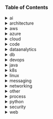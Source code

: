 ### Table of Contents

<details>
<summary>ai</summary>

- [ai_bias_vs_variance.md](./ai/ai_bias_vs_variance.md)
- [ai_frameworks_python.md](./ai/ai_frameworks_python.md)
- [ai_llm_aspects.md](./ai/ai_llm_aspects.md)
- [ai_llm_embedders.md](./ai/ai_llm_embedders.md)
- [ai_llm_guidelines.md](./ai/ai_llm_guidelines.md)
- [ai_llm_hosting.md](./ai/ai_llm_hosting.md)
- [ai_llm_models.md](./ai/ai_llm_models.md)
- [ai_llm_prompting.md](./ai/ai_llm_prompting.md)
- [ai_llm_rag_vs_retraining.md](./ai/ai_llm_rag_vs_retraining.md)
- [ai_ml_algorithms.md](./ai/ai_ml_algorithms.md)
- [ai_model_evaluation.md](./ai/ai_model_evaluation.md)
- [ai_model_size.md](./ai/ai_model_size.md)
- [ai_path.md](./ai/ai_path.md)
</details>
<details>
<summary>architecture</summary>

- [architecture_arc42.md](./architecture/architecture_arc42.md)
- [architecture_c4.md](./architecture/architecture_c4.md)
- [architecture_clean.jpg](./architecture/architecture_clean.jpg)
- [architecture_clean.md](./architecture/architecture_clean.md)
- [architecture_ddd.md](./architecture/architecture_ddd.md)
- [architecture_isaqb.md](./architecture/architecture_isaqb.md)
- [architecture_patterns.md](./architecture/architecture_patterns.md)
- [architecture_patterns_eai.png](./architecture/architecture_patterns_eai.png)
- [architecture_soa.md](./architecture/architecture_soa.md)
- [architecture_togaf.md](./architecture/architecture_togaf.md)
- [architecture_uml.md](./architecture/architecture_uml.md)
</details>
<details>
<summary>aws</summary>

- [aws_alb_lambda.md](./aws/aws_alb_lambda.md)
- [aws_ami.md](./aws/aws_ami.md)
- [aws_appmesh.md](./aws/aws_appmesh.md)
- [aws_cli.md](./aws/aws_cli.md)
- [aws_cloudfront_caching.md](./aws/aws_cloudfront_caching.md)
- [aws_cloudmap.md](./aws/aws_cloudmap.md)
- [aws_components.gif](./aws/aws_components.gif)
- [aws_ecs.md](./aws/aws_ecs.md)
- [aws_eks.md](./aws/aws_eks.md)
- [aws_elasticache_memorydb.md](./aws/aws_elasticache_memorydb.md)
- [aws_emr.md](./aws/aws_emr.md)
- [aws_enhanced_networking.md](./aws/aws_enhanced_networking.md)
- [aws_fe_hosting_options.md](./aws/aws_fe_hosting_options.md)
- [aws_filecache.md](./aws/aws_filecache.md)
- [aws_guardduty.md](./aws/aws_guardduty.md)
- [aws_lattice.md](./aws/aws_lattice.md)
- [aws_local_zones.md](./aws/aws_local_zones.md)
- [aws_mlops_cycle.md](./aws/aws_mlops_cycle.md)
- [aws_mlops_pipeline.png](./aws/aws_mlops_pipeline.png)
- [aws_opensearch.md](./aws/aws_opensearch.md)
- [aws_outposts.md](./aws/aws_outposts.md)
- [aws_ram.md](./aws/aws_ram.md)
- [aws_ssm.md](./aws/aws_ssm.md)
- [aws_transit_gateways.md](./aws/aws_transit_gateways.md)
- [aws_waf.md](./aws/aws_waf.md)
- [aws_wavelength.md](./aws/aws_wavelength.md)
- [aws_well_architected.md](./aws/aws_well_architected.md)
</details>
<details>
<summary>azure</summary>

- [azure_adlsstorageoptions.md](./azure/azure_adlsstorageoptions.md)
- [azure_advisor.md](./azure/azure_advisor.md)
- [azure_assessment.md](./azure/azure_assessment.md)
- [azure_databricks.md](./azure/azure_databricks.md)
- [azure_databricks.svg](./azure/azure_databricks.svg)
- [azure_datapipeline.md](./azure/azure_datapipeline.md)
- [azure_data_factory.md](./azure/azure_data_factory.md)
- [azure_deltalake.md](./azure/azure_deltalake.md)
- [azure_deltalake.png](./azure/azure_deltalake.png)
- [azure_digitaltwin.md](./azure/azure_digitaltwin.md)
- [azure_iot_blueprint.drawio.svg](./azure/azure_iot_blueprint.drawio.svg)
- [azure_iot_blueprint.md](./azure/azure_iot_blueprint.md)
- [azure_migrate.md](./azure/azure_migrate.md)
- [azure_purview.md](./azure/azure_purview.md)
- [azure_realtime_analytics.md](./azure/azure_realtime_analytics.md)
- [azure_realtime_analytics.png](./azure/azure_realtime_analytics.png)
- [azure_stream_analytics.md](./azure/azure_stream_analytics.md)
- [azure_synapse_analytics.md](./azure/azure_synapse_analytics.md)
</details>
<details>
<summary>cloud</summary>

- [cloud_aws_vs_azure.md](./cloud/cloud_aws_vs_azure.md)
- [cloud_events.md](./cloud/cloud_events.md)
- [cloud_ipaas.md](./cloud/cloud_ipaas.md)
- [cloud_migration_strategies.md](./cloud/cloud_migration_strategies.md)
- [cloud_splitbrain.md](./cloud/cloud_splitbrain.md)
</details>
<details>
<summary>code</summary>

- [code_bdd.md](./code/code_bdd.md)
- [code_big_o.md](./code/code_big_o.md)
- [code_clean.md](./code/code_clean.md)
- [code_contract_driven_testing.md](./code/code_contract_driven_testing.md)
- [code_patterns_gof.png](./code/code_patterns_gof.png)
</details>
<details>
<summary>dataanalytics</summary>

- [data_analytics_cleaning_data.md](./dataanalytics/data_analytics_cleaning_data.md)
- [data_analytics_fileformats.md](./dataanalytics/data_analytics_fileformats.md)
- [data_analytics_oozie.md](./dataanalytics/data_analytics_oozie.md)
- [data_analytics_spark.ipynb](./dataanalytics/data_analytics_spark.ipynb)
- [data_analytics_tools.md](./dataanalytics/data_analytics_tools.md)
- [iot_aws_vs_azure.md](./dataanalytics/iot_aws_vs_azure.md)
- [iot_digital_twins.md](./dataanalytics/iot_digital_twins.md)
- [math_calculus_course.md](./dataanalytics/math_calculus_course.md)
- [math_linear_algebra_course.md](./dataanalytics/math_linear_algebra_course.md)
- [math_probability_course.md](./dataanalytics/math_probability_course.md)
- [math_statistics_course.md](./dataanalytics/math_statistics_course.md)
</details>
<details>
<summary>db</summary>

- [db_elastic.md](./db/db_elastic.md)
- [db_graph.md](./db/db_graph.md)
- [db_isolation_level.md](./db/db_isolation_level.md)
- [db_marmotta.md](./db/db_marmotta.md)
- [db_timeseries.md](./db/db_timeseries.md)
- [db_vector.md](./db/db_vector.md)
</details>
<details>
<summary>devops</summary>

- [devops_ai.md](./devops/devops_ai.md)
- [devops_alertmanager.md](./devops/devops_alertmanager.md)
- [devops_ansible.md](./devops/devops_ansible.md)
- [devops_cdktf.md](./devops/devops_cdktf.md)
- [devops_chaos_engineering.md](./devops/devops_chaos_engineering.md)
- [devops_cicd_tools.md](./devops/devops_cicd_tools.md)
- [devops_cloudfoundry.md](./devops/devops_cloudfoundry.md)
- [devops_container_orchestration_mm.md](./devops/devops_container_orchestration_mm.md)
- [devops_devsecops.md](./devops/devops_devsecops.md)
- [devops_docker.md](./devops/devops_docker.md)
- [devops_git.md](./devops/devops_git.md)
- [devops_gitops.md](./devops/devops_gitops.md)
- [devops_graylog.md](./devops/devops_graylog.md)
- [devops_iac_tools.md](./devops/devops_iac_tools.md)
- [devops_logs_loki.md](./devops/devops_logs_loki.md)
- [devops_mlops.md](./devops/devops_mlops.md)
- [devops_openshift.md](./devops/devops_openshift.md)
- [devops_openstack.md](./devops/devops_openstack.md)
- [devops_prometheus.md](./devops/devops_prometheus.md)
</details>
<details>
<summary>java</summary>

- [java_advanced_features.md](./java/java_advanced_features.md)
- [java_lambda.md](./java/java_lambda.md)
- [java_mapping_tools.md](./java/java_mapping_tools.md)
- [java_modules_osgi.md](./java/java_modules_osgi.md)
- [java_reactive.md](./java/java_reactive.md)
- [java_streams.md](./java/java_streams.md)
- [java_tools.md](./java/java_tools.md)
- [java_version.md](./java/java_version.md)
- [java_virtual_threads.md](./java/java_virtual_threads.md)
</details>
<details>
<summary>k8s</summary>

- [k8s_architecture.md](./k8s/k8s_architecture.md)
- [k8s_crd.md](./k8s/k8s_crd.md)
- [k8s_deployment_strategies.md](./k8s/k8s_deployment_strategies.md)
- [k8s_kubectl.md](./k8s/k8s_kubectl.md)
- [k8s_networking.md](./k8s/k8s_networking.md)
- [k8s_objects.md](./k8s/k8s_objects.md)
- [k8s_operators.md](./k8s/k8s_operators.md)
- [k8s_patterns.md](./k8s/k8s_patterns.md)
- [k8s_rancher.md](./k8s/k8s_rancher.md)
- [k8s_scheduling.md](./k8s/k8s_scheduling.md)
- [k8s_secrets.md](./k8s/k8s_secrets.md)
- [k8s_servicemesh.md](./k8s/k8s_servicemesh.md)
- [k8s_tracing.md](./k8s/k8s_tracing.md)
- [k8s_webhooks.md](./k8s/k8s_webhooks.md)
</details>
<details>
<summary>linux</summary>

- [linux_cgroups.md](./linux/linux_cgroups.md)
- [linux_debian.md](./linux/linux_debian.md)
- [linux_os.md](./linux/linux_os.md)
- [linux_shell_coding_guideline.md](./linux/linux_shell_coding_guideline.md)
- [linux_shell_playground.ipynb](./linux/linux_shell_playground.ipynb)
- [linux_shell_scripting.md](./linux/linux_shell_scripting.md)
- [linux_tools.md](./linux/linux_tools.md)
- [linux_vi.md](./linux/linux_vi.md)
</details>
<details>
<summary>messaging</summary>

- [messaging_kafka.drawio.svg](./messaging/messaging_kafka.drawio.svg)
- [messaging_kafka.md](./messaging/messaging_kafka.md)
- [messaging_kafka_streams.md](./messaging/messaging_kafka_streams.md)
- [messaging_kafka_windowing.md](./messaging/messaging_kafka_windowing.md)
- [messaging_protocols.md](./messaging/messaging_protocols.md)
- [messaging_rabbitmq.md](./messaging/messaging_rabbitmq.md)
</details>
<details>
<summary>networking</summary>

- [networking_anycast.md](./networking/networking_anycast.md)
- [networking_architecture.md](./networking/networking_architecture.md)
- [networking_bgp.md](./networking/networking_bgp.md)
- [networking_dns.md](./networking/networking_dns.md)
- [networking_ipv6.md](./networking/networking_ipv6.md)
- [networking_osi.md](./networking/networking_osi.md)
- [networking_tools.md](./networking/networking_tools.md)
- [protocol_webrtc.md](./networking/protocol_webrtc.md)
- [protocol_websockets.md](./networking/protocol_websockets.md)
</details>
<details>
<summary>other</summary>

- [blockchain.md](./other/blockchain.md)
- [filmmaking_prompting.md](./other/filmmaking_prompting.md)
- [filmmaking_shots.md](./other/filmmaking_shots.md)
</details>
<details>
<summary>process</summary>

- [process_itil.md](./process/process_itil.md)
- [process_safe.md](./process/process_safe.md)
</details>
<details>
<summary>python</summary>

- [python_advanced.md](./python/python_advanced.md)
- [python_data.ipynb](./python/python_data.ipynb)
- [python_drawbacks.md](./python/python_drawbacks.md)
- [python_pip.md](./python/python_pip.md)
- [python_playground.ipynb](./python/python_playground.ipynb)
- [python_pydantic.md](./python/python_pydantic.md)
</details>
<details>
<summary>security</summary>

- [security_cors.md](./security/security_cors.md)
- [security_device_authentication.md](./security/security_device_authentication.md)
- [security_encryption.md](./security/security_encryption.md)
- [security_http_headers.md](./security/security_http_headers.md)
- [security_oauth.md](./security/security_oauth.md)
- [security_open_ssl.md](./security/security_open_ssl.md)
- [security_pki.md](./security/security_pki.md)
- [security_scanner.md](./security/security_scanner.md)
- [security_signing_certs.md](./security/security_signing_certs.md)
- [security_sni.md](./security/security_sni.md)
- [security_X.509_cert.md](./security/security_x.509_cert.md)
- [security_zero_trust_architecture.md](./security/security_zero_trust_architecture.md)
</details>
<details>
<summary>web</summary>

- [javascript_express_nest.md](./web/javascript_express_nest.md)
- [javascript_node.md](./web/javascript_node.md)
- [javascript_typescript.md](./web/javascript_typescript.md)
- [testing_cypress.md](./web/testing_cypress.md)
- [tool_npm.md](./web/tool_npm.md)
- [web_angular.md](./web/web_angular.md)
- [web_components.md](./web/web_components.md)
- [web_crossplatform.md](./web/web_crossplatform.md)
- [web_react.md](./web/web_react.md)
</details>
